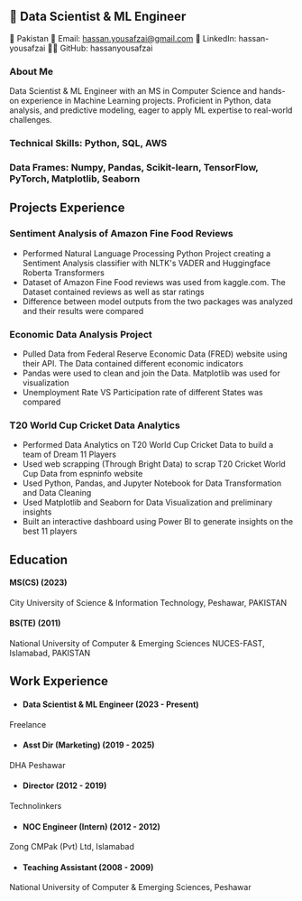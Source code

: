 
## 🚀 Data Scientist & ML Engineer

📍 Pakistan
📧 Email: hassan.yousafzai@gmail.com
🔗 LinkedIn: hassan-yousafzai
👨‍💻 GitHub: hassanyousafzai

### About Me
Data Scientist & ML Engineer with an MS in Computer Science and hands-on experience in Machine Learning projects. Proficient in Python, data analysis, and predictive modeling, eager to apply ML expertise to real-world challenges.

### Technical Skills: Python, SQL, AWS
### Data Frames: Numpy, Pandas, Scikit-learn, TensorFlow, PyTorch, Matplotlib, Seaborn


## Projects Experience

### Sentiment Analysis of Amazon Fine Food Reviews 
- Performed Natural Language Processing Python Project creating a Sentiment Analysis 
classifier with NLTK's VADER and Huggingface Roberta Transformers
- Dataset of Amazon Fine Food reviews was used from kaggle.com. The Dataset contained 
reviews as well as star ratings
- Difference between model outputs from the two packages was analyzed and their results 
were compared

### Economic Data Analysis Project  
- Pulled Data from Federal Reserve Economic Data (FRED) website using their API.  The 
Data contained different economic indicators 
- Pandas were used to clean and join the Data. Matplotlib was used for visualization 
- Unemployment Rate VS Participation rate of different States was compared

### T20 World Cup Cricket Data Analytics 
- Performed Data Analytics on T20 World Cup Cricket Data to build a team of Dream 11 
Players
- Used web scrapping (Through Bright Data) to scrap T20 Cricket World Cup Data from 
espninfo website
- Used Python, Pandas, and Jupyter Notebook for Data Transformation and Data Cleaning
- Used Matplotlib and Seaborn for Data Visualization and preliminary insights
- Built an interactive dashboard using Power BI to generate insights on the best 11 players

## Education 

#### MS(CS) (2023)
City University of Science & Information Technology, Peshawar, PAKISTAN  

#### BS(TE) (2011)
National University of Computer & Emerging Sciences NUCES-FAST, Islamabad, PAKISTAN

## Work Experience
- #### Data Scientist & ML Engineer (2023 - Present)
Freelance
- #### Asst Dir (Marketing) (2019 - 2025)
DHA Peshawar
- #### Director (2012 - 2019)
Technolinkers 
- #### NOC Engineer (Intern) (2012 - 2012)
Zong CMPak (Pvt) Ltd, Islamabad
- #### Teaching Assistant (2008 - 2009)
National University of Computer & Emerging Sciences, Peshawar




